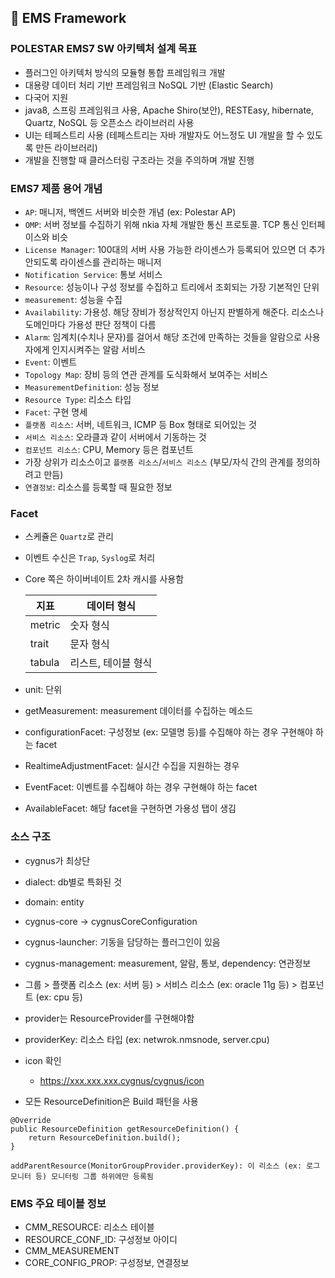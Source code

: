 ## :pushpin: EMS Framework
 

### POLESTAR EMS7 SW 아키텍처 설계 목표

- 플러그인 아키텍처 방식의 모듈형 통합 프레임워크 개발 
- 대용량 데이터 처리 기반 프레임워크 NoSQL 기반 (Elastic Search)
- 다국어 지원
- java8, 스프링 프레임워크 사용, Apache Shiro(보안), RESTEasy, hibernate, Quartz, NoSQL 등 오픈소스 라이브러리 사용
- UI는 테페스트리 사용 (테페스트리는 자바 개발자도 어느정도 UI 개발을 할 수 있도록 만든 라이브러리)
- 개발을 진행할 때 클러스터링 구조라는 것을 주의하며 개발 진행


### EMS7 제품 용어 개념

- `AP`: 매니저, 백엔드 서버와 비슷한 개념 (ex: Polestar AP)
- `OMP`: 서버 정보를 수집하기 위해 nkia 자체 개발한 통신 프로토콜. TCP 통신 인터페이스와 비슷
- `License Manager`: 100대의 서버 사용 가능한 라이센스가 등록되어 있으면 더 추가 안되도록 라이센스를 관리하는 매니저
- `Notification Service`: 통보 서비스
- `Resource`: 성능이나 구성 정보를 수집하고 트리에서 조회되는 가장 기본적인 단위
- `measurement`: 성능을 수집
- `Availability`: 가용성. 해당 장비가 정상적인지 아닌지 판별하게 해준다. 리소스나 도메인마다 가용성 판단 정책이 다름
- `Alarm`: 임계치(수치나 문자)를 걸어서 해당 조건에 만족하는 것들을 알람으로 사용자에게 인지시켜주는 알람 서비스
- `Event`: 이벤트
- `Topology Map`: 장비 등의 연관 관계를 도식화해서 보여주는 서비스
- `MeasurementDefinition`: 성능 정보
- `Resource Type`: 리소스 타입
- `Facet`: 구현 명세
- `플랫폼 리소스`: 서버, 네트워크, ICMP 등 Box 형태로 되어있는 것
- `서비스 리소스`: 오라클과 같이 서버에서 기동하는 것
- `컴포넌트 리소스`: CPU, Memory 등은 컴포넌트
- 가장 상위가 리소스이고 `플랫폼 리소스`/`서비스 리소스` (부모/자식 간의 관계를 정의하려고 만듬)
- `연결정보`: 리소스를 등록할 때 필요한 정보


### Facet
- 스케쥴은 `Quartz`로 관리
- 이벤트 수신은 `Trap`, `Syslog`로 처리
- Core 쪽은 하이버네이트 2차 캐시를 사용함
  
  | 지표 | 데이터 형식 |
  | -------| ------- |
  | metric | 숫자 형식 |
  | trait  | 문자 형식 |
  | tabula | 리스트, 테이블 형식 |

- unit: 단위
- getMeasurement: measurement 데이터를 수집하는 메소드
- configurationFacet: 구성정보 (ex: 모델명 등)를 수집해야 하는 경우 구현해야 하는 facet
- RealtimeAdjustmentFacet: 실시간 수집을 지원하는 경우
- EventFacet: 이벤트를 수집해야 하는 경우 구현해야 하는 facet
- AvailableFacet: 해당 facet을 구현하면 가용성 탭이 생김

### 소스 구조

- cygnus가 최상단
- dialect: db별로 특화된 것
- domain: entity
- cygnus-core -> cygnusCoreConfiguration
- cygnus-launcher: 기동을 담당하는 플러그인이 있음
- cygnus-management: measurement, 알람, 통보, dependency: 연관정보
- 그룹 > 플랫폼 리소스 (ex: 서버 등) > 서비스 리소스 (ex: oracle 11g 등) > 컴포넌트 (ex: cpu 등)
- provider는 ResourceProvider를 구현해야함
- providerKey: 리소스 타입 (ex: netwrok.nmsnode, server.cpu)
- icon 확인
    - https://xxx.xxx.xxx.cygnus/cygnus/icon
    
- 모든 ResourceDefinition은 Build 패턴을 사용

```
@Override
public ResourceDefinition getResourceDefinition() {
    return ResourceDefinition.build();
}

addParentResource(MonitorGroupProvider.providerKey): 이 리소스 (ex: 로그모니터 등) 모니터링 그룹 하위에만 등록됨
```


### EMS 주요 테이블 정보

- CMM_RESOURCE: 리소스 테이블
- RESOURCE_CONF_ID: 구성정보 아이디
- CMM_MEASUREMENT
- CORE_CONFIG_PROP: 구성정보, 연결정보

